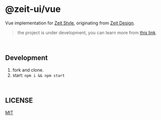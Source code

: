 # @zeit-ui/vue

Vue implementation for [Zeit Style](https://github.com/zeit-ui/zeit-style), originating from [Zeit Design](https://zeit.co/design).

> the project is under development, you can learn more from [this link](https://zeit-vue.now.sh/).

<br/>

## Development
1. fork and clone.
2. start: `npm i && npm start`

<br/>

## LICENSE
[MIT](LICENSE)

